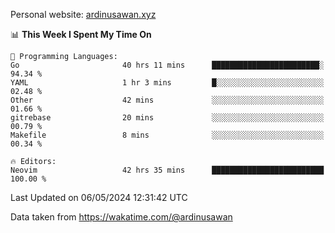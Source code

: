 Personal website: [ardinusawan.xyz](https://ardinusawan.xyz)

<!--START_SECTION:waka-->
📊 **This Week I Spent My Time On** 

```text
💬 Programming Languages: 
Go                       40 hrs 11 mins      ████████████████████████░   94.34 % 
YAML                     1 hr 3 mins         █░░░░░░░░░░░░░░░░░░░░░░░░   02.48 % 
Other                    42 mins             ░░░░░░░░░░░░░░░░░░░░░░░░░   01.66 % 
gitrebase                20 mins             ░░░░░░░░░░░░░░░░░░░░░░░░░   00.79 % 
Makefile                 8 mins              ░░░░░░░░░░░░░░░░░░░░░░░░░   00.34 % 

🔥 Editors: 
Neovim                   42 hrs 35 mins      █████████████████████████   100.00 % 
```


 Last Updated on 06/05/2024 12:31:42 UTC
<!--END_SECTION:waka-->
Data taken from https://wakatime.com/@ardinusawan

